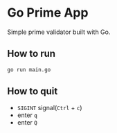 # Go Prime App

 Simple prime validator built with Go.

## How to run
```bash
go run main.go
```

## How to quit
- `SIGINT` signal(`Ctrl` + `c`)
- enter `q`
- enter `Q`
